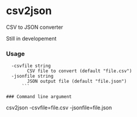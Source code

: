 # csv2json
CSV to JSON converter 

Still in developement

### Usage

```csv2json
  -csvfile string
    	CSV file to convert (default "file.csv")
  -jsonfile string
    	JSON output file (default "file.json")
      ```

### Command line argument
```
csv2json -csvfile=file.csv -jsonfile=file.json
```